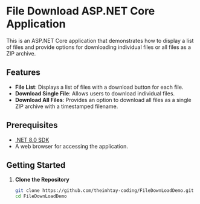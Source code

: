 # File Download ASP.NET Core Application

This is an ASP.NET Core application that demonstrates how to display a list of files and provide options for downloading individual files or all files as a ZIP archive.

## Features

- **File List**: Displays a list of files with a download button for each file.
- **Download Single File**: Allows users to download individual files.
- **Download All Files**: Provides an option to download all files as a single ZIP archive with a timestamped filename.

## Prerequisites

- [.NET 8.0 SDK](https://dotnet.microsoft.com/download/dotnet/8.0)
- A web browser for accessing the application.

## Getting Started

1. **Clone the Repository**

   ```bash
   git clone https://github.com/theinhtay-coding/FileDownLoadDemo.git
   cd FileDownLoadDemo
